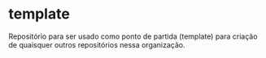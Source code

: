 # template
Repositório para ser usado como ponto de partida (template) para criação de quaisquer outros repositórios nessa organização.
